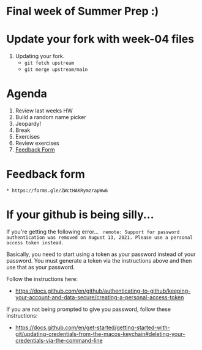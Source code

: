 # Final week of Summer Prep :) 


# Update your fork with week-04 files

1. Updating your fork.
	* `git fetch upstream`
	* `git merge upstream/main`

# Agenda 
1. Review last weeks HW
2. Build a random name picker
3. Jeopardy! 
4. Break
5. Exercises
6. Review exercises
7. [Feedback Form](https://forms.gle/ZWctHAKRymzrapWw6)

# Feedback form
	* https://forms.gle/ZWctHAKRymzrapWw6

# If your github is being silly...
If you're getting the following error... 
` remote: Support for password authentication was removed on August 13, 2021. Please use a personal access token instead.`

Basically, you need to start using a token as your password instead of your password.  You must generate a token via the instructions above and then use that as your password. 

Follow the instructions here: 
* https://docs.github.com/en/github/authenticating-to-github/keeping-your-account-and-data-secure/creating-a-personal-access-token

If you are not being prompted to give you password, follow these instructions:
* https://docs.github.com/en/get-started/getting-started-with-git/updating-credentials-from-the-macos-keychain#deleting-your-credentials-via-the-command-line


